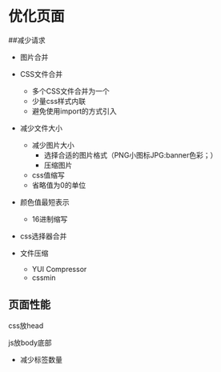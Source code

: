# 优化页面

##减少请求
- 图片合并
 
- CSS文件合并
    - 多个CSS文件合并为一个
    - 少量css样式内联
    - 避免使用import的方式引入

- 减少文件大小
    - 减少图片大小
        - 选择合适的图片格式（PNG小图标JPG:banner色彩；）
        - 压缩图片
    - css值缩写
    - 省略值为0的单位
- 颜色值最短表示
    - 16进制缩写
- css选择器合并
- 文件压缩
   - YUI Compressor
   - cssmin

## 页面性能

css放head

js放body底部

- 减少标签数量

